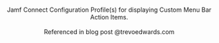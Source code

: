 <p align="center">
<br>
Jamf Connect Configuration Profile(s) for displaying Custom Menu Bar Action Items.
<br>
<br>
Referenced in blog post @trevoedwards.com
</p>
